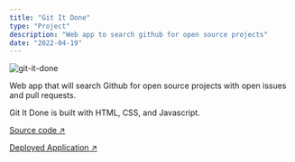 ```yaml
---
title: "Git It Done"
type: "Project"
description: "Web app to search github for open source projects"
date: "2022-04-19"
---
```


![git-it-done](https://user-images.githubusercontent.com/28774706/113648865-32d8a980-9642-11eb-9dc8-ecace7acd506.png)

Web app that will search Github for open source projects with open issues and pull requests.

Git It Done is built with HTML, CSS, and Javascript.

[Source code ↗ ](https://github.com/JamesCostello-dev/git-it-done)

[Deployed Application ↗ ](https://jamescostello-dev.github.io/git-it-done/)
